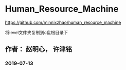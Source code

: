 # Human_Resource_Machine
https://github.com/minnixzhao/human_resource_machine

将level文件夹复制到c盘根目录下

## 作者： 赵明心， 许津铭 
###  2019-07-13

